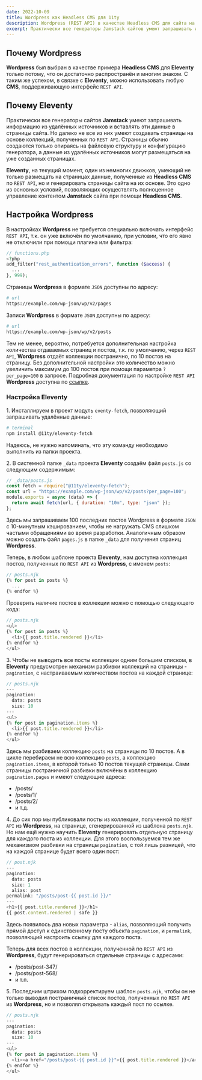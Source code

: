 ```yaml
---
date: 2022-10-09
title: Wordpress как Headless CMS для 11ty
description: Wordpress (REST API) в качестве Headless CMS для сайта на Eleventy
excerpt: Практически все генераторы Jamstack сайтов умеют запрашивать информацию из удалённых источников и вставлять эти данные в страницы сайта. Но далеко не все из них умеют создавать страницы на основе коллекций, полученных по REST API. Страницы обычно создаются только опираясь на файловую структуру и конфигурацию генератора, а данные из удалённых источников могут размещаться на уже созданных страницах...
---
```


## Почему Wordpress

**Wordpress** был выбран в качестве примера **Headless CMS** для **Eleventy** только потому, что он достаточно распространён и многим знаком. С таким же успехом, в связке с **Eleventy**, можно использовать любую **CMS**, поддерживающую интерфейс `REST API`.

## Почему Eleventy

Практически все генераторы сайтов **Jamstack** умеют запрашивать информацию из удалённых источников и вставлять эти данные в страницы сайта. Но далеко не все из них умеют создавать страницы на основе коллекций, полученных по `REST API`. Страницы обычно создаются только опираясь на файловую структуру и конфигурацию генератора, а данные из удалённых источников могут размещаться на уже созданных страницах.

**Eleventy**, на текущий момент, один из немногих движков, умеющий не только размещать на страницах данные, полученные из **Headless CMS** по `REST API`, но и генерировать страницы сайта на их основе. Это одно из основных условий, позволяющих осуществлять полноценное управление контентом **Jamstack** сайта при помощи **Headless CMS**.

## Настройка Wordpress

В настройках **Wordpress** не требуется специально включать интерфейс `REST API`, т.к. он уже включён по умолчанию, при условии, что его явно не отключили при помощи плагина или фильтра:

```php
// functions.php
<?php
add_filter("rest_authentication_errors", function ($access) {
  ...
}, 999);
```

Страницы **Wordpress** в формате `JSON` доступны по адресу:

```bash
# url
https://example.com/wp-json/wp/v2/pages
```

Записи **Wordpress** в формате `JSON` доступны по адресу:

```bash
# url
https://example.com/wp-json/wp/v2/posts
```

Тем не менее, вероятно, потребуется дополнительная настройка количества отдаваемых страниц и постов, т.к. по умолчанию, через `REST API`, **Wordpress** отдаёт коллекции постранично, по 10 постов на страницу. Без дополнительной настройки это количество можно увеличить максимум до 100 постов при помощи параметра `?per_page=100` в запросе. Подробная документация по настройке `REST API` **Wordpress** доступна по [ссылке](https://developer.wordpress.org/rest-api/).

### Настройка Eleventy

1\. Инсталлируем в проект модуль `eventy-fetch`, позволяющий запрашивать удалённые данные:

```bash
# terminal
npm install @11ty/eleventy-fetch
```

Надеюсь, не нужно напоминать, что эту команду необходимо выполнить из папки проекта.

2\. В системной папке `_data` проекта **Eleventy** создаём файл `posts.js` со следующим содержимым:

```js
// _data/posts.js
const fetch = require("@11ty/eleventy-fetch");
const url = "https://example.com/wp-json/wp/v2/posts?per_page=100";
module.exports = async (data) => {
  return await fetch(url, { duration: "10m", type: "json" });
};
```

Здесь мы запрашиваем 100 последних постов Wordpress в формате `JSON` c 10-минутным кэшированием, чтобы не нагружать CMS слишком частыми обращениями во время разработки. Аналогичным образом можно создать файл `pages.js` в папке `_data` для получения страниц **Wordpress**.

Теперь, в любом шаблоне проекта **Eleventy**, нам доступна коллекция постов, полученных по `REST API` из **Wordpress**, с именем `posts`:

```js
// posts.njk
{% for post in posts %}
  ...
{% endfor %}
```

Проверить наличие постов в коллекции можно с помощью следующего кода:

```js
// posts.njk
<ul>
{% for post in posts %}
  <li>{{ post.title.rendered }}</li>
{% endfor %}
</ul>
```

3\. Чтобы не выводить все посты коллекции одним большим списком, в **Eleventy** предусмотрен механизм разбивки коллекций на страницы - `pagination`, с настраиваемым количеством постов на каждой странице:

```js
// posts.njk
---
pagination:
  data: posts
  size: 10
---
<ul>
{% for post in pagination.items %}
  <li>{{ post.title.rendered }}</li>
{% endfor %}
</ul>
```

Здесь мы разбиваем коллекцию `posts` на страницы по 10 постов. А в цикле перебираем не всю коллекцию `posts`, а коллекцию `pagination.items`, в которой только 10 постов текущей страницы. Сами страницы постраничной разбивки включёны в коллекцию `pagination.pages` и имеют следующие адреса:

- /posts/
- /posts/1/
- /posts/2/
- и т.д.

4\. До сих пор мы публиковали посты из коллекции, полученной по `REST API` из **Wordpress**, на странице, сгенерированной из шаблона `posts.njk`. Но нам ещё нужно научить **Eleventy** генерировать отдельную страницу для каждого поста из коллекции. Для этого воспользуемся тем же механизмом разбивки на страницы `pagination`, с той лишь разницей, что на каждой странице будет всего один пост:

```js
// post.njk
---
pagination:
  data: posts
  size: 1
  alias: post
permalink: "/posts/post-{{ post.id }}/"
---
<h1>{{ post.title.rendered }}</h1>
{{ post.content.rendered | safe }}
```

Здесь появилось два новых параметра - `alias`, позволяющий получить прямой доступ к единственному посту объекта `pagination`, и `permalink`, позволяющий настроить ссылку для каждого поста.

Теперь для всех постов в коллекции, полученной по `REST API` из **Wordpress**, будут генерироваться отдельные страницы с адресами:

- /posts/post-347/
- /posts/post-568/
- и т.п.

5\. Последним штрихом подкорректируем шаблон `posts.njk`, чтобы он не только выводил постраничный список постов, полученных по `REST API` из **Wordpress**, но и позволял открывать каждый пост по ссылке.

```js
// posts.njk
---
pagination:
  data: posts
  size: 10
---
<ul>
{% for post in pagination.items %}
  <li><a href="/posts/post-{{ post.id }}">{{ post.title.rendered }}</a></li>
{% endfor %}
</ul>
```

